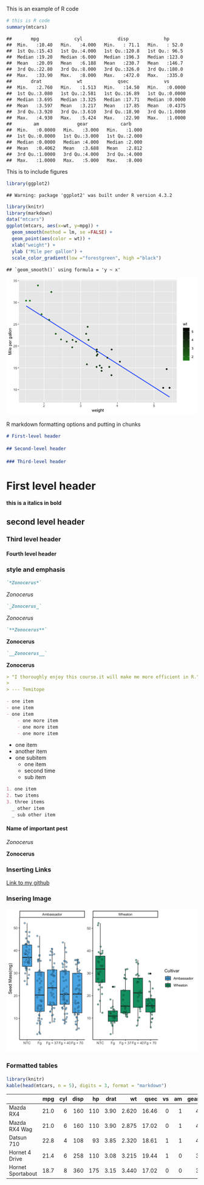 This is an example of R code

``` r
# this is R code
summary(mtcars)
```

    ##       mpg             cyl             disp             hp       
    ##  Min.   :10.40   Min.   :4.000   Min.   : 71.1   Min.   : 52.0  
    ##  1st Qu.:15.43   1st Qu.:4.000   1st Qu.:120.8   1st Qu.: 96.5  
    ##  Median :19.20   Median :6.000   Median :196.3   Median :123.0  
    ##  Mean   :20.09   Mean   :6.188   Mean   :230.7   Mean   :146.7  
    ##  3rd Qu.:22.80   3rd Qu.:8.000   3rd Qu.:326.0   3rd Qu.:180.0  
    ##  Max.   :33.90   Max.   :8.000   Max.   :472.0   Max.   :335.0  
    ##       drat             wt             qsec             vs        
    ##  Min.   :2.760   Min.   :1.513   Min.   :14.50   Min.   :0.0000  
    ##  1st Qu.:3.080   1st Qu.:2.581   1st Qu.:16.89   1st Qu.:0.0000  
    ##  Median :3.695   Median :3.325   Median :17.71   Median :0.0000  
    ##  Mean   :3.597   Mean   :3.217   Mean   :17.85   Mean   :0.4375  
    ##  3rd Qu.:3.920   3rd Qu.:3.610   3rd Qu.:18.90   3rd Qu.:1.0000  
    ##  Max.   :4.930   Max.   :5.424   Max.   :22.90   Max.   :1.0000  
    ##        am              gear            carb      
    ##  Min.   :0.0000   Min.   :3.000   Min.   :1.000  
    ##  1st Qu.:0.0000   1st Qu.:3.000   1st Qu.:2.000  
    ##  Median :0.0000   Median :4.000   Median :2.000  
    ##  Mean   :0.4062   Mean   :3.688   Mean   :2.812  
    ##  3rd Qu.:1.0000   3rd Qu.:4.000   3rd Qu.:4.000  
    ##  Max.   :1.0000   Max.   :5.000   Max.   :8.000

This is to include figures

``` r
library(ggplot2)
```

    ## Warning: package 'ggplot2' was built under R version 4.3.2

``` r
library(knitr)
library(markdown)
data("mtcars")
ggplot(mtcars, aes(x=wt, y=mpg)) +
  geom_smooth(method = lm, se =FALSE) +
  geom_point(aes(color = wt)) +
  xlab("weight") +
  ylab ("Mile per gallon") +
  scale_color_gradient(low ="forestgreen", high ="black")
```

    ## `geom_smooth()` using formula = 'y ~ x'

![](RmarkdownPractice_files/figure-gfm/unnamed-chunk-1-1.png)<!-- -->

R markdown formatting options and putting in chunks

``` markdown
# First-level header

## Second-level header

### Third-level header
```

# First level header

**this is a italics in bold**

## second level header

### Third level header

#### Fourth level header

### style and emphasis

``` markdown
`*Zonocerus*`
```

*Zonocerus*

``` markdown
`_Zonocerus_` 
```

*Zonocerus*

``` markdown
`**Zonocerus**` 
```

**Zonocerus**

``` markdown
`__Zonocerus__`
```

**Zonocerus**

``` markdown
> "I thoroughly enjoy this course.it will make me more efficient in R."
>
> --- Temitope
```

``` markdown
- one item
- one item
- one item
    - one more item
    - one more item
    - one more item
```

- one item
- another item
- one subitem
  - one item
  - second time
  - sub item

``` markdown
1. one item
2. two items
3. three items
  _ other item
  _ sub other item
```

#### Name of important pest

*Zonocerus*

**Zonocerus**

### Inserting Links

[Link to my
github](https://github.com/Damseltemi/PLPA_ClassAss/blob/main/RmarkdownPractice.md)

### Insering Image

![ggplot example](Plot3.jpg)

### Formatted tables

``` r
library(knitr)
kable(head(mtcars, n = 5), digits = 3, format = "markdown")
```

|                   |  mpg | cyl | disp |  hp | drat |    wt |  qsec |  vs |  am | gear | carb |
|:------------------|-----:|----:|-----:|----:|-----:|------:|------:|----:|----:|-----:|-----:|
| Mazda RX4         | 21.0 |   6 |  160 | 110 | 3.90 | 2.620 | 16.46 |   0 |   1 |    4 |    4 |
| Mazda RX4 Wag     | 21.0 |   6 |  160 | 110 | 3.90 | 2.875 | 17.02 |   0 |   1 |    4 |    4 |
| Datsun 710        | 22.8 |   4 |  108 |  93 | 3.85 | 2.320 | 18.61 |   1 |   1 |    4 |    1 |
| Hornet 4 Drive    | 21.4 |   6 |  258 | 110 | 3.08 | 3.215 | 19.44 |   1 |   0 |    3 |    1 |
| Hornet Sportabout | 18.7 |   8 |  360 | 175 | 3.15 | 3.440 | 17.02 |   0 |   0 |    3 |    2 |
